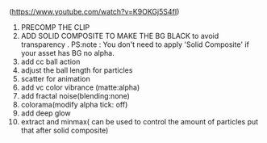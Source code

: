 (https://www.youtube.com/watch?v=K9OKGj5S4fI)
1. PRECOMP THE CLIP
2. ADD SOLID COMPOSITE TO MAKE THE BG BLACK to avoid transparency . PS:note : You don't need to apply 'Solid Composite' if your asset has BG no alpha.
3. add cc ball action
4. adjust the ball length for particles
5. scatter for animation
6. add vc color vibrance (matte:alpha)
7. add fractal noise(blending:none)
8. colorama(modify alpha tick: off)
9. add deep glow
10. extract and minmax( can be used to control the amount of particles put that after solid composite)